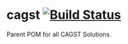 # cagst [![Build Status](http://build.cagst.com/buildStatus/icon?job=cagst)](http://build.cagst.com/job/cagst/)

Parent POM for all CAGST Solutions.
